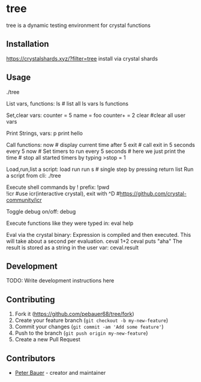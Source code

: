 # tree

tree is a dynamic testing environment for crystal functions

## Installation

https://crystalshards.xyz/?filter=tree
install via crystal shards 

## Usage
./tree

List vars, functions: 
ls # list all
ls vars
ls functions

Set,clear vars:
counter = 5 
name = foo
counter+ = 2
clear          #clear all user vars

Print Strings, vars:
p <varname> 
print hello    

Call functions:
now            # display current time
after 5 exit   # call exit in 5 seconds
every 5 now    # Set timers to run <function> every 5 seconds
                # here we just print the time
                # stop all started timers by typing >stop = 1

Load,run,list a script:
load <filename>
run 
run s  # single step by pressing return 
list
Run a script from cli:
./tree <filename>

Execute shell commands by ! prefix:
!pwd      
!icr     #use icr(interactive crystal), exit with ^D
           #https://github.com/crystal-community/icr

Toggle debug on/off:
debug

Execute functions like they were typed in:
eval help

Eval via the crystal binary:
Expression is compiled and then executed.
This will take about a second per evaluation. 
ceval 1+2
ceval puts "aha"
The result is stored as a string in the user var:
ceval.result

## Development

TODO: Write development instructions here

## Contributing

1. Fork it (<https://github.com/pebauer68/tree/fork>)
2. Create your feature branch (`git checkout -b my-new-feature`)
3. Commit your changes (`git commit -am 'Add some feature'`)
4. Push to the branch (`git push origin my-new-feature`)
5. Create a new Pull Request

## Contributors

- [Peter Bauer](https://github.com/pebauer68) - creator and maintainer
